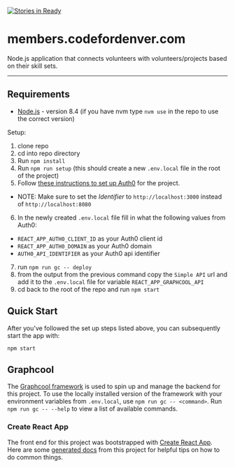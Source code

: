 [![Stories in Ready](https://badge.waffle.io/codefordenver/members.png?label=ready&title=Ready)](https://waffle.io/codefordenver/members?utm_source=badge)

# members.codefordenver.com

Node.js application that connects volunteers with volunteers/projects based on their skill sets.

---

## Requirements


- [Node.js](https://nodejs.org) - version 8.4 (if you have nvm type `nvm use` in the repo to use the correct version)

Setup:
1. clone repo
2. cd into repo directory
3. Run `npm install`
4. Run `npm run setup` (this should create a new `.env.local` file in the root of the project)
5. Follow [these instructions to set up Auth0](https://github.com/graphcool/templates/tree/master/auth/auth0#3-setup-auth0) for the project.
  - NOTE: Make sure to set the _Identifier_ to `http://localhost:3000` instead of `http://localhost:8080`
6. In the newly created `.env.local` file fill in what the following values from Auth0:
- `REACT_APP_AUTH0_CLIENT_ID` as your Auth0 client id
- `REACT_APP_AUTH0_DOMAIN` as your Auth0 domain
- `AUTH0_API_IDENTIFIER` as your Auth0 api identifier
7. run `npm run gc -- deploy`
8. from the output from the previous command copy the `Simple API` url and add it to the `.env.local` file for variable `REACT_APP_GRAPHCOOL_API`
9. cd back to the root of the repo and run `npm start`

## Quick Start
After you've followed the set up steps listed above, you can subsequently start the app with:

```
npm start
```

## Graphcool
The [Graphcool framework](https://github.com/graphcool/framework) is used to spin up and manage the backend for this project. To use the locally installed version of the framework with your environment variables from `.env.local`, use `npm run gc -- <command>`. Run `npm run gc -- --help` to view a list of available commands.

### Create React App
The front end for this project was bootstrapped with [Create React App](https://github.com/facebookincubator/create-react-app). Here are some [generated docs](./docs/CreateReactApp.md) from this project for helpful tips on how to do common things.

